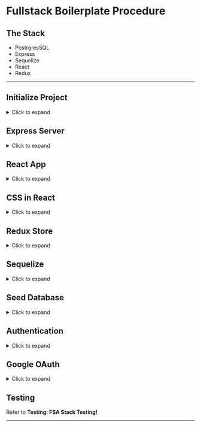 # Fullstack Boilerplate Procedure

## The Stack
- PostrgresSQL
- Express
- Sequelize
- React
- Redux

* * *

## Initialize Project
<details>
<summary>Click to expand</summary>

```zsh
mkdir project-name
cd project-name
npm init -y
git init
touch .gitignore

# setup project structure
mkdir client public server
```

#### .gitignore
```md
.DS_Store
node_modules
public/bundle.js
public/bundle.js.map
```
* * *
</details>

## Express Server
<details>
<summary>Click to expand</summary>

```zsh
npm i --save express morgan body-parser
```

#### server/app.js
```js
const express = require('express');
const path = require('path');
const morgan = require('morgan');
const bodyParser = require('body-parser');

const app = express();

// logging middleware
app.use(morgan('dev'));

// serve static files
app.use(express.static(path.join(__dirname, '../public')));

// body parsing middleware -- parses req.body!
app.use(bodyParser.json());
app.use(bodyParser.urlencoded({ extended: true }));

// mount main router
app.use('/api', require('./api'));

// serve up our React app for any routes that don't match an api route
app.get('*', (req, res) => {
	res.sendFile(path.join(__dirname, '../public/index.html'));
});

// error handling middleware
app.use(function(err, req, res, next) {
	console.error(err);
	console.error(err.stack);
	res.status(err.status || 500).send(err.message || 'Internal server error.');
});

const port = process.env.PORT || 3000; // for deploying to Heroku!

app.listen(port, function() {
	console.log('Knock, knock');
	console.log("Who's there?");
	console.log(`Your server, listening on port ${port}`);
});
```

Get ahead by defining the main router, sub routers and wiring them up! (below is not required just to spin up server)

#### server/api/index.js
```js
const router = require('express').Router();

// mount the sub-routers
router.use('/users', require('./users'));
router.use('/projects', require('./projects'));

router.use((req, res, next) => {
	const err = new Error('API route not found!');
	err.status = 404;
	next(err);
});

module.exports = router;

```

#### server/api/projects.js
```js
const router = require('express').Router();
const { Project, User } = require('../db');

// GET /api/projects
router.get('/', async (req, res, next) => {
	try {
		const projects = await Project.findAll({
			include: [ { model: User } ]
		});
		res.json(projects);
	} catch (error) {
		next(error);
	}
});

module.exports = router;
```

#### server/api/users.js
```js
const router = require('express').Router();
const { Project, User } = require('../db');

// GET /api/users
router.get('/', async (req, res, next) => {
	try {
		const users = await User.findAll({
			include: [ { model: Project } ]
		});
		res.json(users);
	} catch (error) {
		next(error);
	}
});

module.exports = router;
```
* * *
</details>

## React App
<details>
<summary>Click to expand</summary>

```zsh
# install DEV dependencies in project root
npm i --save-dev webpack webpack-cli @babel/core babel-loader @babel/preset-react @babel/preset-env

# install REG dependenvies in project root
npm i --save react react-dom react-router-dom
```

### Webpack / Babel

#### webpack.config.js
```js
module.exports = {
	entry: './client/app.js', // frontend ENTRY
	mode: 'development',
	output: {
		path: __dirname,
		filename: './public/bundle.js' // frontout OUTPUT
	},
	devtool: 'source-maps',
	module: {
		rules: [
			{
				test: /\.js$/,
				exclude: /node_modules/,
				use: {
					loader: 'babel-loader'
				}
			}
		]
	}
};
```

At this point, webpack knows to use babel (from babel-loader in the config). Now we need to tell babel how to parse our code:

#### .babelrc
```js
{
  "presets": ["@babel/preset-react", "@babel/preset-env"]
}
// OR
{
  "presets": ["env", "react"]
}

// babel-present-env rewrites ES6+ code into ES5
// babel-preset-react turns JSX into React.createElement calls
```

These installations and configs are, in theory, all you need to get a React app up and running. However, you may still run into issues with ES6+ (if you see runtime regenerator errors, keep reading...)

First line of defense here is babel-polyfill.

```zsh
npm i --save babel-polyfill
```

#### webpack.config.js
```js
module.exports = {
  entry: ["babel-polyfill", "./app/js"],
};
```
#### Babel Overview
- babel-core: parses and outputs transformed code
- babel-preset-env: determines Babel plugins and polyfills needed for an env
- babel-polyfill: transforms code into ES5... handles things like arrow functions which cannot be written in ES5 code. Also handles Promise, Map, Object.assign. It depends on (and includes) core-js to do this.

### Create React App

#### public/index.html
```html
<!DOCTYPE html>
<html lang="en">
<head>
    <meta charset="UTF-8">
    <meta name="viewport" content="width=device-width, initial-scale=1.0">
    <link rel="stylesheet" href="/styles.css" />
    <script defer src="/bundle.js"></script>
    <title>Project Name</title>
</head>
<body>
    <div id="app"></div>
</body>
</html>
```
#### public/styles.css
```css
* {
	box-sizing: border-box;
}

body {
	margin: 0;
	font-family: monospace;
	font-size: 1rem;
	color: #404040;
	line-height: 1.6;
}

img {
	max-width: 100%;
	display: block;
}
```

#### client/app.js
```js
import React from 'react';
import ReactDOM from 'react-dom';
import Home from '.components/Home';

ReactDOM.render(
  <Home />,
  document.getElementById('app')
```

#### client/componenets/Home.js
```js
import React from 'react';

const Home = () => {
	return <h1>Hello World!</h1>;
};

export default Home;
```

### Serve it up!

#### package.json
```js
...
"scripts": {
    "test": "echo \"Error: no test specified\" && exit 1",
    "start": "node server",
    "start-dev": "webpack -w & nodemon server"
}
...
```

```zsh
# run webpack in watch mode and spin up our express server!!
npm run start-dev
```

At this point we should be able to view our Hello World message in the browser. Commit those changes.
* * *
</details>


## CSS in React
<details>
<summary>Click to expand</summary>

Above we have simply loaded our CSS file into the index.html the same way we would any other application.

We have a few alternatives available to us thought.

One library we can use is **styled-components**

```zsh
npm i --save styled-components
```

With this dependency installed, we can simply import it into any React component and start creating styled, wrapper elements. See example:

```js
import React from 'react';
import ReactDOM from 'react-dom';
import styled from 'styled-components';

import Counter from './Counter';
import Stack from './Stack';

const Wrapper = styled.div`
	width: 80%;
	margin: 0 auto;
`;

const Section = styled.div`margin-bottom: 100px;`;

ReactDOM.render(
	<Wrapper>
		<h1>Machine Learning w/ Brain.js!</h1>
		<Section>{<Counter />}</Section>
		<Section>{<Stack />}</Section>
	</Wrapper>,
	document.getElementById('app')
);
```

Another option is to import our CSS file right into our main React app (entry pt). To do this, you'll also need to install **css-loader** and **style-loader**. Then add a rule to the **webpack.config**.
* * *
</details>

## Redux Store
<details>
<summary>Click to expand</summary>

```zsh
npm i --save redux react-redux redux-thunk redux-logger
```

#### client/store.js
```js
import { createStore, applyMiddleware } from 'redux';
import thunkMiddleware from 'redux-thunk';
import { createLogger } from 'redux-logger';
import appReducer from './redux';

const store = createStore(appReducer, applyMiddleware(thunkMiddleware, createLogger()));

export default store;
```

#### client/redux/index.js
```js
// ACTION TYPES ========================================

// ACTION CREATORS =====================================

// THUNK CREATORS ======================================

// INITIAL STATE =======================================
const initialState = {};

// REDUCER =============================================
function appReducer(state = initialState, action) {
	return state;
}

export default appReducer;
```

#### client/app.js
```js
import React from 'react';
import ReactDOM from 'react-dom';
import { Provider } from 'react-redux';

import store from './store';
import Home from './components/Home';

ReactDOM.render(
	<Provider store={store}>
		<Home />
	</Provider>,
	document.getElementById('app')
);
```
At this point, the redux store should be all wired in ready to be defined and then utilized inside components (with connect from redux-redux). Make a commit!
* * *
</details>

## Sequelize
<details>
<summary>Click to expand</summary>

```zsh
createdb boilermaker

npm i --save sequelize pg pg-hstore
```

#### server/db/database.js
```js
const Sequelize = require('sequelize');

// process.env is for deployment to Heroku!
const db = new Sequelize(process.env.DATABASE_URL || 'postgres://localhost:5432/boilermaker', {
	logging: false
});

module.exports = db;

```

#### server/db/index.js
```js
const db = require('./database');
const User = require('./user');
const Project = require('./project');

User.belongsToMany(Project, { through: 'UserProjects' });
Project.belongsToMany(User, { through: 'UserProjects' });

module.exports = {
	db,
	User,
	Project
};
```

#### server/db/user.js
```js
const Sequelize = require('sequelize');
const db = require('./database');

const User = db.define('User', {
	name: Sequelize.STRING
});

module.exports = User;

```

#### server/db/project.js
```js
const Sequelize = require('sequelize');
const db = require('./database');

const Project = db.define('Project', {
	title: Sequelize.STRING
});

module.exports = Project;
```
#### server/app.js
```js
// now we can remove the app.listen from this file but we need to add:

module.exports = app;
```

#### start.js
```js
const { db } = require('./server/db');
const app = require('./server');

const port = process.env.PORT || 3000; // for deploying to Heroku!

db.sync().then(() => {
	console.log('db synced');
	app.listen(port, () => {
		console.log('Knock, knock');
		console.log("Who's there?");
		console.log(`Your server, listening on port ${port}`);
	});
});
```

#### package.json
```json
...
"main": "start.js",
	"scripts": {
		"test": "echo \"Error: no test specified\" && exit 1",
		"start": "node start.js",
		"start-dev": "webpack -w & nodemon start.js"
    }
...
```

At this point, you should be able to ^c out of the server and spin it again up with the new location and see your models defined in Postico, for example. Make a commit!
* * *
</details>

## Seed Database
<details>
<summary>Click to expand</summary>

#### seed.js
```js
const { green, red, cyan, blue } = require('chalk');
const { db, Project, User } = require('./server/db');

async function seed() {
	try {
		console.log(cyan('📡 Connecting to the database...'));
		// Connect to the database
		await db.sync({ force: true });
		console.log(blue('🌱 Seeding the database...'));

		// Seed the database
		await Project.create({ title: 'Project One' });
		await Project.create({ title: 'Project Two' });
		await User.create({ name: 'Vince' });
		await User.create({ name: 'Rich' });
		const users = await User.findAll();
		await users[0].addProject(1);
		await users[1].addProject(1);

		// Close the database connection
		console.log(green('🌲 Finished seeding the database!'));
		await db.close();
	} catch (err) {
		console.log(red('🔥 An error occured!!'));
		console.error(err);
		await db.close();
	}
}

seed();
```
```zsh
node seed.js # optionally create a script for this!
```
* * *
</details>

## Authentication
<details>
<summary>Click to expand</summary>

```zsh
npm i --save express-session passport connect-session-sequelize
```
### Create Database Session Store

#### server/app.js
```js
...
const SequelizeStore = require('connect-session-sequelize')(session.Store);
const { db } = require('./db');
...
// db session store
const dbStore = new SequelizeStore({ db: db });
dbStore.sync();

// session middleware
app.use(
	session({
		// set secret on deployment server
		secret: process.env.SESSION_SECRET || 'a wildly insecure secret',
		store: dbStore,
		resave: false,
		saveUninitialized: false
	})
);
...
```

### Initialize Passport

#### server/app.js
```js
...
const passport = require('passport');
...
// passport middleware
app.use(passport.initialize());
app.use(passport.session());

// run once per session (after req.login() usually)
passport.serializeUser((user, done) => {
	try {
		done(null, user.id);
	} catch (err) {
		done(err);
	}
});

// runs for every req (with serialized user on session)
// passport uses the user.id from serializing and re-obtains user in DB
passport.deserializeUser((id, done) => {
	User.findById(id).then((user) => done(null, user)).catch(done);
});
...
```

### Encrypt Passwords

#### server/db/user.js
```js
const Sequelize = require('sequelize');
const db = require('./database');
const crypto = require('crypto');
const _ = require('lodash');

const User = db.define(
	'User',
	{
		name: Sequelize.STRING,
		email: {
			type: Sequelize.STRING,
			unique: true,
			allowNull: false
		},
		password: {
			type: Sequelize.STRING
		},
		salt: {
			type: Sequelize.STRING
		}
	},
	{
		hooks: {
			beforeCreate: setSaltAndPassword,
			beforeUpdate: setSaltAndPassword
		}
	}
);

// instance methods
User.prototype.correctPassword = function(candidatePassword) {
	return this.Model.encryptPassword(candidatePassword, this.salt) === this.password;
};

User.prototype.sanitize = function() {
	return _.omit(this.toJSON(), [ 'password', 'salt' ]);
};

User.prototype.hasMatchingPassword = function(password) {
	// untested
	return password === this.password;
};

// class methods
User.generateSalt = function() {
	return crypto.randomBytes(16).toString('base64');
};

User.encryptPassword = function(plainText, salt) {
	const hash = crypto.createHash('sha1');
	hash.update(plainText);
	hash.update(salt);
	return hash.digest('hex');
};

function setSaltAndPassword(user) {
	// we need to salt and hash again when the user enters their password for the first time
	// and do it again whenever they change it
	if (user.changed('password')) {
		user.salt = User.generateSalt();
		user.password = User.encryptPassword(user.password, user.salt);
	}
}

module.exports = User;
```

### Login / Logout / Sign up / Stay in

#### server/api/auth.js
```js
// NOTE: this files was previously server/api/user.js

const router = require('express').Router();
const { User } = require('../db');

// GET /api/auth/me
router.get('/me', (req, res, next) => {
	res.json(req.user);
});

// PUT /api/auth/login
router.put('/login', (req, res, next) => {
	User.findOne({
		where: {
			email: req.body.email
		}
	})
		.then((user) => {
			if (!user) res.status(401).send('User not found');
			else if (!user.hasMatchingPassword(req.body.password)) res.status(401).send('Incorrect password');
			else {
				req.login(user, (err) => {
					if (err) next(err);
					else res.json(user);
				});
			}
		})
		.catch(next);
});

// POST /api/auth/signup
router.post('/signup', (req, res, next) => {
	User.create(req.body)
		.then((user) => {
			req.login(user, (err) => {
				if (err) next(err);
				else res.json(user);
			});
		})
		.catch(next);
});

// DELETE /api/auth/logout
router.delete('/logout', (req, res, next) => {
	req.logout();
	req.session.destroy();
	res.sendStatus(204);
});

module.exports = router;
```
* * *
</details>

## Google OAuth
<details>
<summary>Click to expand</summary>

```zsh
npm i --save passport-google-oauth
```

- See OAuth note for how to set up a new Google project and obtain your keys.
- Protect your keys in a secrets.js file, see Security: Covering Secrets note for more info.
- Add a google_id field to the User model.
- Create an oauth.js router and mount it on your auth.js router (api/auth/google)
- Create the GET routes for /api/auth/google & /api/auth/google/callback.
- Finally, create Google strategy and register it with passport.

#### server/api/oauth.js
```js
if (process.env.NODE_ENV === 'development') {
	require('../../secrets'); // this will mutate the process.env object with your secrets.
}
const router = require('express').Router();
const { User } = require('../db');
const passport = require('passport');
const GoogleStrategy = require('passport-google-oauth').OAuth2Strategy;

const googleConfig = {
	clientID: process.env.GOOGLE_CLIENT_ID,
	clientSecret: process.env.GOOGLE_CLIENT_SECRET,
	callbackURL: '/auth/google/callback'
};

// configure the strategy with our config object, and write the function that passport will invoke after google sends
// us the user's profile and access token
const strategy = new GoogleStrategy(googleConfig, function(token, refreshToken, profile, done) {
	const googleId = profile.id;
	const name = profile.displayName;
	const email = profile.emails[0].value;

	User.findOne({ where: { googleId: googleId } })
		.then(function(user) {
			if (!user) {
				return User.create({ name, email, googleId }).then(function(user) {
					done(null, user);
				});
			} else {
				done(null, user);
			}
		})
		.catch(done);
});

// register our strategy with passport
passport.use(strategy);

// GET /api/auth/google
router.get('/google', passport.authenticate('google', { scope: 'email' }));

// GET /api/auth/google/callback
router.get(
	'/google/callback',
	passport.authenticate('google', {
		successRedirect: '/',
		failureRedirect: '/login'
	})
);

module.exports = router;
```
* * *
</details>

## Testing
Refer to **Testing: FSA Stack Testing!**
* * *